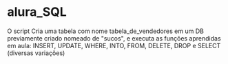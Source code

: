 # alura_SQL
<p>O script Cria uma tabela com nome tabela_de_vendedores em um DB previamente criado nomeado de "sucos",
e executa as funções aprendidas em aula: INSERT, UPDATE, WHERE, INTO, FROM, DELETE, DROP e SELECT (diversas variações)
